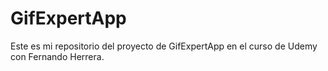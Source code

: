 # GifExpertApp

Este es mi repositorio del proyecto de GifExpertApp
en el curso de Udemy con Fernando Herrera.
